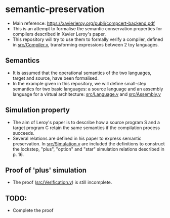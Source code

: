 # semantic-preservation

- Main reference: https://xavierleroy.org/publi/compcert-backend.pdf
- This is an attempt to formalise the semantic conservation properties for compilers described in Xavier Leroy's paper.
- This repository will try to use them to formally verify a compiler, defined in [src/Compiler.v](src/Compiler.v), transforming expressions between 2 toy languages.

## Semantics

- It is assumed that the operational semantics of the two languages, target and source, have been formalised.
- In the example given in this repository, we will define small-step semantics for two basic languages: a source language and an assembly language for a virtual architecture: [src/Language.v](src/Language.v) and [src/Assembly.v](src/Assembly.v)
  
## Simulation property

- The aim of Leroy's paper is to describe how a source program S and a target program C retain the same semantics if the compilation process succeeds.
- Several relations are defined in his paper to express semantic preservation. In [src/Simulation.v](src/Simulation.v) are included the definitions to construct the lockstep, "plus", "option" and "star" simulation relations described in p. 16.

## Proof of 'plus' simulation

- The proof ([src/Verification.v](src/Verification.v)) is still incomplete.

## TODO:

- Complete the proof
